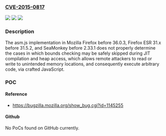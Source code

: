 ### [CVE-2015-0817](https://cve.mitre.org/cgi-bin/cvename.cgi?name=CVE-2015-0817)
![](https://img.shields.io/static/v1?label=Product&message=n%2Fa&color=blue)
![](https://img.shields.io/static/v1?label=Version&message=n%2Fa&color=blue)
![](https://img.shields.io/static/v1?label=Vulnerability&message=n%2Fa&color=brighgreen)

### Description

The asm.js implementation in Mozilla Firefox before 36.0.3, Firefox ESR 31.x before 31.5.2, and SeaMonkey before 2.33.1 does not properly determine the cases in which bounds checking may be safely skipped during JIT compilation and heap access, which allows remote attackers to read or write to unintended memory locations, and consequently execute arbitrary code, via crafted JavaScript.

### POC

#### Reference
- https://bugzilla.mozilla.org/show_bug.cgi?id=1145255

#### Github
No PoCs found on GitHub currently.

